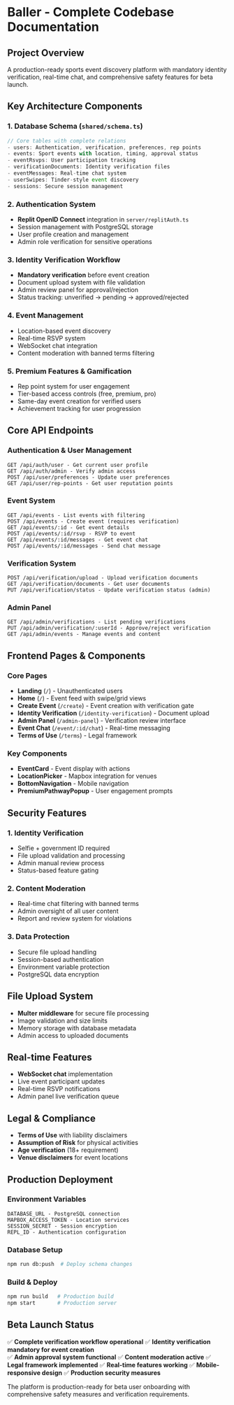# Baller - Complete Codebase Documentation

## Project Overview
A production-ready sports event discovery platform with mandatory identity verification, real-time chat, and comprehensive safety features for beta launch.

## Key Architecture Components

### 1. Database Schema (`shared/schema.ts`)
```typescript
// Core tables with complete relations
- users: Authentication, verification, preferences, rep points
- events: Sport events with location, timing, approval status
- eventRsvps: User participation tracking
- verificationDocuments: Identity verification files
- eventMessages: Real-time chat system
- userSwipes: Tinder-style event discovery
- sessions: Secure session management
```

### 2. Authentication System
- **Replit OpenID Connect** integration in `server/replitAuth.ts`
- Session management with PostgreSQL storage
- User profile creation and management
- Admin role verification for sensitive operations

### 3. Identity Verification Workflow
- **Mandatory verification** before event creation
- Document upload system with file validation
- Admin review panel for approval/rejection
- Status tracking: unverified → pending → approved/rejected

### 4. Event Management
- Location-based event discovery
- Real-time RSVP system
- WebSocket chat integration
- Content moderation with banned terms filtering

### 5. Premium Features & Gamification
- Rep point system for user engagement
- Tier-based access controls (free, premium, pro)
- Same-day event creation for verified users
- Achievement tracking for user progression

## Core API Endpoints

### Authentication & User Management
```
GET /api/auth/user - Get current user profile
GET /api/auth/admin - Verify admin access
POST /api/user/preferences - Update user preferences
GET /api/user/rep-points - Get user reputation points
```

### Event System
```
GET /api/events - List events with filtering
POST /api/events - Create event (requires verification)
GET /api/events/:id - Get event details
POST /api/events/:id/rsvp - RSVP to event
GET /api/events/:id/messages - Get event chat
POST /api/events/:id/messages - Send chat message
```

### Verification System
```
POST /api/verification/upload - Upload verification documents
GET /api/verification/documents - Get user documents
PUT /api/verification/status - Update verification status (admin)
```

### Admin Panel
```
GET /api/admin/verifications - List pending verifications
PUT /api/admin/verification/:userId - Approve/reject verification
GET /api/admin/events - Manage events and content
```

## Frontend Pages & Components

### Core Pages
- **Landing** (`/`) - Unauthenticated users
- **Home** (`/`) - Event feed with swipe/grid views
- **Create Event** (`/create`) - Event creation with verification gate
- **Identity Verification** (`/identity-verification`) - Document upload
- **Admin Panel** (`/admin-panel`) - Verification review interface
- **Event Chat** (`/event/:id/chat`) - Real-time messaging
- **Terms of Use** (`/terms`) - Legal framework

### Key Components
- **EventCard** - Event display with actions
- **LocationPicker** - Mapbox integration for venues
- **BottomNavigation** - Mobile navigation
- **PremiumPathwayPopup** - User engagement prompts

## Security Features

### 1. Identity Verification
- Selfie + government ID required
- File upload validation and processing
- Admin manual review process
- Status-based feature gating

### 2. Content Moderation
- Real-time chat filtering with banned terms
- Admin oversight of all user content
- Report and review system for violations

### 3. Data Protection
- Secure file upload handling
- Session-based authentication
- Environment variable protection
- PostgreSQL data encryption

## File Upload System
- **Multer middleware** for secure file processing
- Image validation and size limits
- Memory storage with database metadata
- Admin access to uploaded documents

## Real-time Features
- **WebSocket chat** implementation
- Live event participant updates
- Real-time RSVP notifications
- Admin panel live verification queue

## Legal & Compliance
- **Terms of Use** with liability disclaimers
- **Assumption of Risk** for physical activities
- **Age verification** (18+ requirement)
- **Venue disclaimers** for event locations

## Production Deployment

### Environment Variables
```
DATABASE_URL - PostgreSQL connection
MAPBOX_ACCESS_TOKEN - Location services
SESSION_SECRET - Session encryption
REPL_ID - Authentication configuration
```

### Database Setup
```bash
npm run db:push  # Deploy schema changes
```

### Build & Deploy
```bash
npm run build   # Production build
npm start       # Production server
```

## Beta Launch Status
✅ **Complete verification workflow operational**
✅ **Identity verification mandatory for event creation**  
✅ **Admin approval system functional**
✅ **Content moderation active**
✅ **Legal framework implemented**
✅ **Real-time features working**
✅ **Mobile-responsive design**
✅ **Production security measures**

The platform is production-ready for beta user onboarding with comprehensive safety measures and verification requirements.